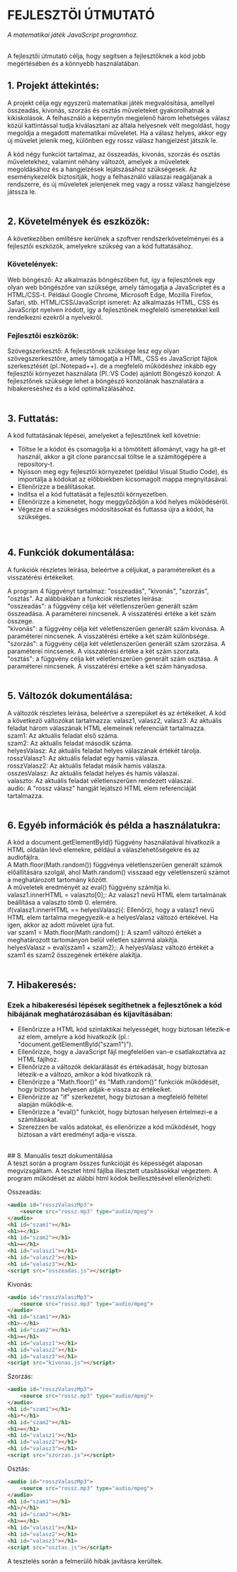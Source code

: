 # FEJLESZTÖI ÚTMUTATÓ
_A matematikai játék JavaScript programhoz._<br><br>

A fejlesztői útmutató célja, hogy segítsen a fejlesztőknek a kód jobb megértésében és a könnyebb használatában.<br>


## 1. Projekt áttekintés:
A projekt célja egy egyszerű matematikai játék megvalósítása, amellyel összeadás, kivonás, szorzás és osztás műveleteket gyakorolhatnak a kikiskolások. A felhasználó a képernyőn megjelenő három lehetséges válasz közül kattintással tudja kiválasztani az általa helyesnek vélt megoldást, hogy megoldja a megadott matematikai műveletet. Ha a válasz helyes, akkor egy új művelet jelenik meg, különben egy rossz válasz hangjelzést játszik le.

A kód négy funkciót tartalmaz, az összeadás, kivonás, szorzás és osztás műveletekhez, valamint néhány változót, amelyek a műveletek megoldásához és a hangjelzések lejátszásához szükségesek. Az eseménykezelők biztosítják, hogy a felhasználó válaszai reagáljanak a rendszerre, és új műveletek jelenjenek meg vagy a rossz válasz hangjelzése játssza le.
<br><br>
## 2. Követelmények és eszközök:
A következőben említésre kerülnek a szoftver rendszerkövetelményei és a fejlesztői eszközök, amelyekre szükség van a kód futtatásához.

### Követelények: <br>
Web böngésző: Az alkalmazás böngészőben fut, így a fejlesztőnek egy olyan web böngészőre van szüksége, amely támogatja a JavaScriptet és a HTML/CSS-t. Például Google Chrome, Microsoft Edge, Mozilla Firefox, Safari, stb.
HTML/CSS/JavaScript ismeret: Az alkalmazás HTML, CSS és JavaScript nyelven íródott, így a fejlesztőnek megfelelő ismeretekkel kell rendelkezni ezekről a nyelvekről.

### Fejlesztői eszközök: <br>
Szövegszerkesztő: A fejlesztőnek szüksége lesz egy olyan szövegszerkesztőre, amely támogatja a HTML, CSS és JavaScript fájlok szerkesztését (pl.:Notepad++). de a megfelelö működéshez inkább egy fejlesztői környezet használata (Pl.:VS Code) ajánlott
Böngésző konzol: A fejlesztőnek szüksége lehet a böngésző konzolának használatára a hibakereséshez és a kód optimalizálásához.
<br><br>
## 3. Futtatás:
A kód futtatásának lépései, amelyeket a fejlesztőnek kell követnie:
- Töltse le a kódot és csomagolja ki a tömötített állományt,  vagy ha git-et használ, akkor a git clone paranccsal töltse le a számítógépére a repository-t.
- Nyisson meg egy fejlesztői környezetet (például Visual Studio Code), és importálja a kódokat az előbbiekben kicsomagolt mappa megnyitásával.
- Ellenőrizze a beállításokat.
- Indítsa el a kód futtatását a fejlesztői környezetben.
- Ellenőrizze a kimenetet, hogy meggyőződjön a kód helyes működéséről.
- Végezze el a szükséges módosításokat és futtassa újra a kódot, ha szükséges.
   <br>

<br>
<h2> 4. Funkciók dokumentálása:</h2>
A funkciók részletes leírása, beleértve a céljukat, a paramétereiket és a visszatérési értékeiket.<br>

A program 4 függvényt tartalmaz: "osszeadás", "kivonás", "szorzás", "osztás". Az alábbiakban a funkciók részletes leírása:<br>
"osszeadás": a függvény célja két véletlenszerűen generált szám összeadása. A paraméterei nincsenek. A visszatérési értéke a két szám összege.<br>
"kivonás": a függvény célja két véletlenszerűen generált szám kivonása. A paraméterei nincsenek. A visszatérési értéke a két szám különbsége.<br>
"szorzás": a függvény célja két véletlenszerűen generált szám szorzása. A paraméterei nincsenek. A visszatérési értéke a két szám szorzata.<br>
"osztás": a függvény célja két véletlenszerűen generált szám osztása. A paraméterei nincsenek. A visszatérési értéke a két szám hányadosa.<br><br>

## 5. Változók dokumentálása:<br>
A változók részletes leírása, beleértve a szerepüket és az értékeiket. A kód a következö változókat tartalmazza:
valasz1, valasz2, valasz3: Az aktuális feladat három válaszának HTML elemeinek referenciáit tartalmazza.<br>
szam1: Az aktuális feladat első száma.<br>
szam2: Az aktuális feladat második száma.<br>
helyesValasz: Az aktuális feladat helyes válaszának értékét tárolja.<br>
rosszValasz1: Az aktuális feladat egy hamis válasza.<br>
rosszValasz2: Az aktuális feladat másik hamis válasza.<br>
osszesValasz: Az aktuális feladat helyes és hamis válaszai.<br>
valaszto: Az aktuális feladat véletlenszerűen rendezett válaszai.<br>
audio: A "rossz válasz" hangját lejátszó HTML elem referenciáját tartalmazza.<br>
<br>
## 6. Egyéb információk és példa a használatukra:
A kód a document.getElementById() függvény használatával hivatkozik a HTML oldalán lévő elemekre, például a válaszlehetőségekre és az audiofájlra.<br>
A Math.floor(Math.random())  függvénya véletlenszerűen generált számok előállítására szolgál, ahol Math.random() visszaad egy véletlenszerű számot a meghatározott tartomány között.<br>
A műveletek eredményét az eval() függvény számítja ki.<br>
valasz1.innerHTML = valaszto[0];: Az valasz1 nevű HTML elem tartalmának beállítása a valaszto tömb 0. elemére.<br>
if(valasz1.innerHTML == helyesValasz){: Ellenőrzi, hogy a valasz1 nevű HTML elem tartalma megegyezik-e a helyesValasz változó értékével. Ha igen, akkor az adott művelet újra fut.<br>
var szam1 = Math.floor(Math.random() ): A szam1 változó értékét a meghatározott tartományon belül véletlen számmá alakítja.<br>
helyesValasz = eval(szam1 + szam2);: A helyesValasz változó értékét a szam1 és szam2 összegének értékére alakítja.<br>
<br>
## 7. Hibakeresés:<br>
### Ezek a hibakeresési lépések segíthetnek a fejlesztőnek a kód hibájának meghatározásában és kijavításában:

- Ellenőrizze a HTML kód szintaktikai helyességét, hogy biztosan létezik-e az elem, amelyre a kód hivatkozik (pl.: "document.getElementById("szam1")").
- Ellenőrizze, hogy a JavaScript fájl megfelelően van-e csatlakoztatva az HTML fájlhoz.
- Ellenőrizze a változók deklarálását és értékadását, hogy biztosan létezik-e a változó, amikor a kód hivatkozik rá.
- Ellenőrizze a "Math.floor()" és "Math.random()" funkciók működését, hogy biztosan helyesen adják-e vissza az értékeiket.
- Ellenőrizze az "if" szerkezetet, hogy biztosan a megfelelő feltétel alapján működik-e.
- Ellenőrizze a "eval()" funkciót, hogy biztosan helyesen értelmezi-e a számításokat.
- Szerezzen be valós adatokat, és ellenőrizze a kód működését, hogy biztosan a várt eredményt adja-e vissza.<br>
<br>
## 8. Manuális teszt dokumentálása<br>
A teszt során a program összes funkcióját és képességét alaposan megvizsgáltam. A tesztet html fájlba illesztett utasításokkal végeztem.
A program működését az alábbi html kódok beillesztésével ellenőrizheti:

Osszeadás:
```html
<audio id="rosszValaszMp3">
	<source src="rossz.mp3" type="audio/mpeg">
</audio>
<h1 id="szam1"></h1>
<h1>+</h1>
<h1 id="szam2"></h1>
<h1>=</h1>
<h1 id="valasz1"></h1>
<h1 id="valasz2"></h1>
<h1 id="valasz3"></h1>
<script src="osszeadas.js"></script>
```

Kivonás:
```html
<audio id="rosszValaszMp3">
	<source src="rossz.mp3" type="audio/mpeg">
</audio>
<h1 id="szam1"></h1>
<h1>-</h1>
<h1 id="szam2"></h1>
<h1>=</h1>
<h1 id="valasz1"></h1>
<h1 id="valasz2"></h1>
<h1 id="valasz3"></h1>
<script src="kivonas.js"></script>
```

Szorzás:
```html
<audio id="rosszValaszMp3">
	<source src="rossz.mp3" type="audio/mpeg">
</audio>
<h1 id="szam1"></h1>
<h1>*</h1>
<h1 id="szam2"></h1>
<h1>=</h1>
<h1 id="valasz1"></h1>
<h1 id="valasz2"></h1>
<h1 id="valasz3"></h1>
<script src="szorzas.js"></script>
```

Osztás:
```html
<audio id="rosszValaszMp3">
	<source src="rossz.mp3" type="audio/mpeg">
</audio>
<h1 id="szam1"></h1>
<h1>/</h1>
<h1 id="szam2"></h1>
<h1>=</h1>
<h1 id="valasz1"></h1>
<h1 id="valasz2"></h1>
<h1 id="valasz3"></h1>
<script src="osztas.js"></script>
```

A tesztelés során a felmerülő hibák javításra kerültek.